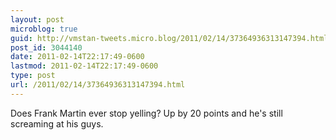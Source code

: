 ```yaml
---
layout: post
microblog: true
guid: http://vmstan-tweets.micro.blog/2011/02/14/37364936313147394.html
post_id: 3044140
date: 2011-02-14T22:17:49-0600
lastmod: 2011-02-14T22:17:49-0600
type: post
url: /2011/02/14/37364936313147394.html
---
```

Does Frank Martin ever stop yelling? Up by 20 points and he's still screaming at his guys.
